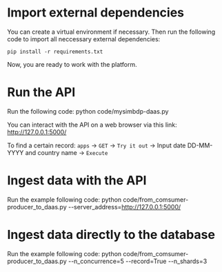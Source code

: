 # Import external dependencies

You can create a virtual environment if necessary. Then run the following code to import
all neccessary external dependencies:

	pip install -r requirements.txt

Now, you are ready to work with the platform.

# Run the API

Run the following code:
	python code/mysimbdp-daas.py

You can interact with the API on a web browser via this link:
	http://127.0.0.1:5000/

To find a certain record:
```apps``` -> ```GET``` -> ```Try it out``` -> Input date DD-MM-YYYY and country name -> ```Execute```

# Ingest data with the API
Run the example following code:
	python code/from_comsumer-producer_to_daas.py --server_address=http://127.0.0.1:5000/

 
# Ingest data directly to the database
Run the example following code:
	python code/from_comsumer-producer_to_daas.py --n_concurrence=5 --record=True --n_shards=3	